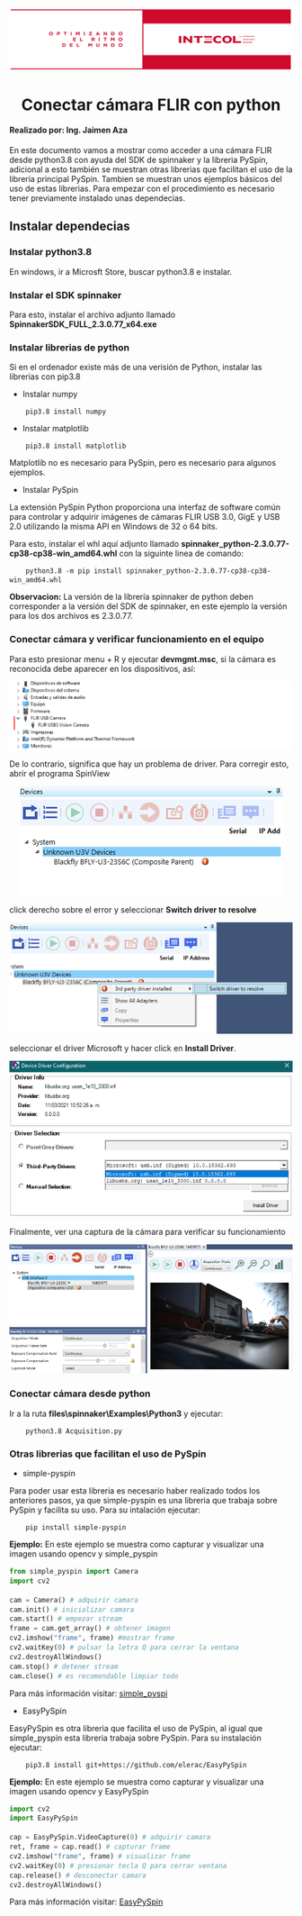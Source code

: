 <div align="center">
    <img src="images\imagenIntecol.PNG"></img>
</div>

<h1 align="center">
    Conectar cámara FLIR con python
</h1>

<h4><b>Realizado por:</b> Ing. Jaimen Aza</h4>

<p>
    En este documento vamos a mostrar como acceder a una cámara FLIR desde python3.8 con ayuda del SDK de spinnaker y la libreria PySpin, adicional a esto también se muestran otras librerias que facilitan el uso de la libreria principal PySpin. Tambien se muestran unos ejemplos básicos del uso de estas librerias. 
    Para empezar con el procedimiento es necesario tener previamente instalado unas dependecias.
<p>

<h2>
    Instalar dependecias
</h2>

<h3> Instalar python3.8 </h3>
<p>
    En windows, ir a Microsft Store, buscar python3.8 e instalar.
</p>

<h3>Instalar el SDK spinnaker</h3>
<p>
    Para esto, instalar el archivo adjunto llamado <b>SpinnakerSDK_FULL_2.3.0.77_x64.exe</b>
</p>

<h3>Instalar librerias de python</h3>
<p>
    Si en el ordenador existe más de una verisión de Python, instalar las librerias con pip3.8
</p>

* Instalar numpy

```
    pip3.8 install numpy
```

* Instalar matplotlib
```
    pip3.8 install matplotlib
```
<p>Matplotlib no es necesario para PySpin, pero es necesario para algunos ejemplos.</p>

* Instalar PySpin
<p>
    La extensión PySpin Python proporciona una interfaz de software común para controlar y adquirir imágenes de cámaras FLIR USB 3.0, GigE y USB 2.0 utilizando la misma API en Windows de 32 o 64 bits.
</p>
<p>
    Para esto, instalar el whl aquí adjunto llamado <b>spinnaker_python-2.3.0.77-cp38-cp38-win_amd64.whl</b> con la siguinte linea de comando:
</p>

```
    python3.8 -m pip install spinnaker_python-2.3.0.77-cp38-cp38-win_amd64.whl
```

**Observacion:**
La versión de la librería spinnaker de python deben corresponder a la versión del SDK de spinnaker, en este ejemplo la versión para los dos archivos es 2.3.0.77.

<h3>Conectar cámara y verificar funcionamiento en el equipo</h3>
<p>
    Para esto presionar menu + R y ejecutar <b>devmgmt.msc</b>, si la cámara es reconocida debe aparecer en los dispositivos, así: 
</p>
<div align="center">
    <img src="images\dispositivosUSB.PNG"></img>
</div>
<p>
    De lo contrario, significa que hay un problema de driver. Para corregir esto, abrir el programa SpinView
</p>
<div align="center">
    <img src="images\errorSpinView.PNG"></img>
</div>
<p>
    click derecho sobre el error y seleccionar <b>Switch driver to resolve</b>
</p>
<div align="center">
    <img src="images\cambiarDriverSpinView.PNG"></img>
</div>
<p>
    seleccionar el driver Microsoft y hacer click en <b>Install Driver</b>.
</p>
<div align="center">
    <img src="images\instalarDriver.PNG"></img>
</div>
<p>
    Finalmente, ver una captura de la cámara para verificar su funcionamiento
</p>
<div align="center">
    <img src="images\capturaImagenSpinView.PNG" width="700"></img>
</div>

<h3>Conectar cámara desde python</h3>
<p>
    Ir a la ruta <b>files\spinnaker\Examples\Python3</b> y ejecutar:
<p>

```
    python3.8 Acquisition.py
```

<h3>Otras librerias que facilitan el uso de PySpin</h3>

* simple-pyspin
<p>
    Para poder usar esta libreria es necesario haber realizado todos los anteriores pasos, ya que simple-pyspin es una libreria que trabaja sobre PySpin y facilita su uso. Para su intalación ejecutar:
<p>

```
    pip install simple-pyspin
```
<p>
    <b>Ejemplo:</b>
    En este ejemplo se muestra como capturar y visualizar una imagen usando opencv y simple_pyspin
</p>

```python
from simple_pyspin import Camera
import cv2

cam = Camera() # adquirir camara
cam.init() # inicializar camara
cam.start() # empezar stream
frame = cam.get_array() # obtener imagen
cv2.imshow("frame", frame) #mostrar frame
cv2.waitKey(0) # pulsar la letra Q para cerrar la ventana
cv2.destroyAllWindows()
cam.stop() # detener stream
cam.close() # es recomendable limpiar todo 
```
<p>
    Para más información visitar: <a href="https://klecknerlab.github.io/simple_pyspin/">simple_pyspi</a>
</p>

* EasyPySpin
<p>
    EasyPySpin es otra libreria que facilita el uso de PySpin, al igual que simple_pyspin esta libreria trabaja sobre PySpin. Para su instalación ejecutar:
</p>

```
    pip3.8 install git+https://github.com/elerac/EasyPySpin
```

<p>
    <b>Ejemplo:</b>
    En este ejemplo se muestra como capturar y visualizar una imagen usando opencv y EasyPySpin
</p>

```python
import cv2
import EasyPySpin

cap = EasyPySpin.VideoCapture(0) # adquirir camara
ret, frame = cap.read() # capturar frame
cv2.imshow("frame", frame) # visualizar frame
cv2.waitKey(0) # presionar tecla Q para cerrar ventana
cap.release() # desconectar camara
cv2.destroyAllWindows() 
```
<p>
    Para más información visitar: <a href="https://github.com/elerac/EasyPySpin">EasyPySpin</a>
</p>
